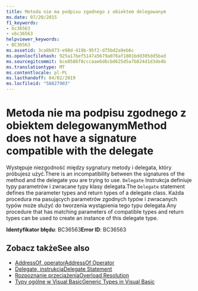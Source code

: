 ```yaml
---
title: Metoda nie ma podpisu zgodnego z obiektem delegowanym
ms.date: 07/20/2015
f1_keywords:
- bc36563
- vbc36563
helpviewer_keywords:
- BC36563
ms.assetid: 3ca8b873-e98d-419b-95f2-d75bd2a9eb6c
ms.openlocfilehash: 925a17bef5147a5679a076af1801bdd305dd5bad
ms.sourcegitcommit: bce0586f0cccaae6d6cbd625d5a7b824d1d3de4b
ms.translationtype: MT
ms.contentlocale: pl-PL
ms.lasthandoff: 04/02/2019
ms.locfileid: "58827903"
---
```

# <a name="method-does-not-have-a-signature-compatible-with-the-delegate"></a><span data-ttu-id="19119-102">Metoda nie ma podpisu zgodnego z obiektem delegowanym</span><span class="sxs-lookup"><span data-stu-id="19119-102">Method does not have a signature compatible with the delegate</span></span>
<span data-ttu-id="19119-103">Występuje niezgodność między sygnatury metody i delegata, który próbujesz użyć.</span><span class="sxs-lookup"><span data-stu-id="19119-103">There is an incompatibility between the signatures of the method and the delegate you are trying to use.</span></span> <span data-ttu-id="19119-104">`Delegate` Instrukcja definiuje typy parametrów i zwracane typy klasy delegata.</span><span class="sxs-lookup"><span data-stu-id="19119-104">The `Delegate` statement defines the parameter types and return types of a delegate class.</span></span> <span data-ttu-id="19119-105">Każda procedura ma pasujących parametrów zgodnych typów i zwracanych typów może służyć do tworzenia wystąpienia tego typu delegata.</span><span class="sxs-lookup"><span data-stu-id="19119-105">Any procedure that has matching parameters of compatible types and return types can be used to create an instance of this delegate type.</span></span>  
  
 <span data-ttu-id="19119-106">**Identyfikator błędu**: BC36563</span><span class="sxs-lookup"><span data-stu-id="19119-106">**Error ID**: BC36563</span></span>  
  
## <a name="see-also"></a><span data-ttu-id="19119-107">Zobacz także</span><span class="sxs-lookup"><span data-stu-id="19119-107">See also</span></span>

- [<span data-ttu-id="19119-108">AddressOf, operator</span><span class="sxs-lookup"><span data-stu-id="19119-108">AddressOf Operator</span></span>](../../../visual-basic/language-reference/operators/addressof-operator.md)
- [<span data-ttu-id="19119-109">Delegate, instrukcja</span><span class="sxs-lookup"><span data-stu-id="19119-109">Delegate Statement</span></span>](../../../visual-basic/language-reference/statements/delegate-statement.md)
- [<span data-ttu-id="19119-110">Rozpoznanie przeciążenia</span><span class="sxs-lookup"><span data-stu-id="19119-110">Overload Resolution</span></span>](../../../visual-basic/programming-guide/language-features/procedures/overload-resolution.md)
- [<span data-ttu-id="19119-111">Typy ogólne w Visual Basic</span><span class="sxs-lookup"><span data-stu-id="19119-111">Generic Types in Visual Basic</span></span>](../../../visual-basic/programming-guide/language-features/data-types/generic-types.md)

